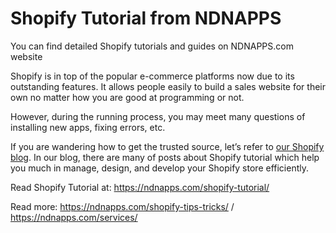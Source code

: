 # Shopify Tutorial from NDNAPPS
You can find detailed Shopify tutorials and guides on NDNAPPS.com website

Shopify is in top of the popular e-commerce platforms now due to its outstanding features. It allows people easily to build a sales website for their own no matter how you are good at programming or not.

However, during the running process, you may meet many questions of installing new apps, fixing errors, etc.

If you are wandering how to get the trusted source, let’s refer to <a href="https://ndnapps.com/blog/">our Shopify blog</a>. In our blog, there are many of posts about Shopify tutorial which help you much in manage, design, and develop your Shopify store efficiently.

Read Shopify Tutorial at: https://ndnapps.com/shopify-tutorial/

Read more: https://ndnapps.com/shopify-tips-tricks/ / https://ndnapps.com/services/
